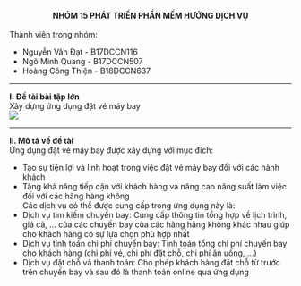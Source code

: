 
**<div align = "center">NHÓM 15 PHÁT TRIỂN PHẦN MỀM HƯỚNG DỊCH VỤ</div>**  
Thành viên trong nhóm:
* Nguyễn Văn Đạt - B17DCCN116  
* Ngô Minh Quang - B17DCCN507  
* Hoàng Công Thiện - B18DCCN637  
***

**I. Đề tài bài tập lớn**  
Xây dựng ứng dụng đặt vé máy bay  
<img src="[https://www.google.com/search?q=%C4%91%E1%BA%B7t+chuy%E1%BA%BFn+bay&rlz=1C1UEAD_enVN991VN991&sxsrf=APwXEdcGOE4U8bhZ8PYntHEGf_4iCw-Ibg:1680619238460&source=lnms&tbm=isch&sa=X&ved=2ahUKEwiH3dfFupD-AhVytlYBHWc1BOwQ_AUoBHoECAEQBg&biw=1536&bih=780&dpr=1.25#imgrc=aUqpk9TZbe947M](https://statics.vinpearl.com/kinh-nghiem-dat-ve-may-bay-nha-trang-1_1636855013.jpg)">  
***
**II. Mô tả về đề tài**  
Ứng dụng đặt vé máy bay được xây dựng với mục đích:
* Tạo sự tiện lợi và linh hoạt trong việc đặt vé máy bay đối với các hành khách  
* Tăng khả năng tiếp cận với khách hàng và nâng cao năng suất làm việc đối với các hãng hàng không  
Các dịch vụ có thể được cung cấp trong ứng dụng này là:  
* Dịch vụ tìm kiếm chuyến bay: Cung cấp thông tin tổng hợp về lịch trình, giá cả, ... của các chuyến bay của các hãng hàng không khác nhau giúp cho khách hàng có sự lựa chọn phù hợp nhất  
* Dịch vụ tính toán chi phí chuyến bay: Tính toán tổng chi phí chuyến bay cho khách hàng (chi phí vé, chi phí đặt chỗ, chi phí ăn uống, ...)  
* Dịch vụ đặt chỗ và thanh toán: Cho phép khách hàng đặt chỗ từ trước trên chuyến bay và sau đó là thanh toán online qua ứng dụng  
